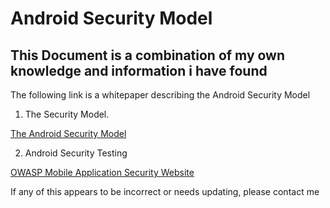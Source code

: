 # Android Security Model

## This Document is a combination of my own knowledge and information i have found

The following link is a whitepaper describing the Android Security Model  

1. The Security Model.

[The Android Security Model](https://arxiv.org/pdf/1904.05572.pdf)

2. Android Security Testing

[OWASP Mobile Application Security Website](https://mas.owasp.org/)


If any of this appears to be incorrect or needs updating, please contact me 
